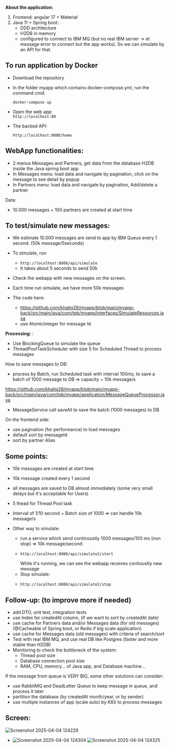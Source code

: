 
**About the application:**

1. Frontend: angular 17 + Meterial
2. Java 11 + Spring boot:
    - DDD  architecture
    - H2DB  in memory
    - configured to connect to IBM MQ (but no real IBM server -> et message error to connect but 
      the app works). So we can simulate by an API for that.

##  To run application by Docker

- Download the repository
- In the folder myapp which contains docker-compose.yml, run the command cmd:

     `docker-compose up`

- Open the web app:  
     `http://localhost:80`
- The backed API:
   
    `http://localhost:8080/home`


##  WebApp functionalities:
- 2 menus Messages and Partners, get data from the database H2DB inside the Java spring boot app
- In Messages menu: load data and navigate by pagination, click on the message to see detail by popup
- In Partners menu: load data and navigate by pagination, Add/delete a partner

Data: 
-  10.000 messages + 100 partners are created at start time

##  To test/simulate new messages:

- We estimate 10.000 messages are send to app by IBM Queue every 1 second. (50k message/5seconds)
- To simulate, run 
  - `http://localhost:8080/api/simulate`
  - It takes about 5 seconds to send 50k
  
- Check the webapp with new messages on the screen. 
- Each time run simulate, we have more 50k messages

- The code here: 
  - https://github.com/khaitq28/myapp/blob/main/myapp-back/src/main/java/com/tqk/myapp/interfaces/SimulateResources.java
  - use AtomicInteger for message Id

**Processing:** :

- Use  BlockingQueue<String> to simulate the queue
- ThreadPoolTaskScheduler with size 5 for Scheduled Thread to process messages

How to save messages to DB:
- process by Batch, run Scheduled task with interval 100ms, to save a batch of 1000 message to DB => capacity ~ 10k message/s

https://github.com/khaitq28/myapp/blob/main/myapp-back/src/main/java/com/tqk/myapp/application/MessageQueueProcessor.java

- MessageService call saveAll to save the batch (1000 messages) to DB

On the frontend side:
- use pagination (for performance) to load messages
- default sort by messageId
- sort by partner Alias


##  Some points:

- 10k messages are created at start time
- 10k message created every 1 second
- all messages are saved to DB almost immediately (some very small delays but it's acceptable for Users)
- 5 thead for Thread Pool task
- Interval of 1/10 second + Batch size of 1000 => can handle 10k message/s

- Other way to simulate:
  - run a service which send continoustly 1000 messages/100 ms (non stop) => 10k message/second:
  -     http://localhost:8080/api/simulate2/start
    While it's running, we can see the webapp receives contioustly new message
  - Stop simulate:
  -     http://localhost:8080/api/simulate2/stop

##  Follow-up: (to improve more if needed)
- add DTO, unit test, integration tests
- use Index for createdAt column, (if we want to sort by createdAt date)
- use cache for Partners data and/or Messages data (for old messages)  (@Cacheable of Spring boot, or Redis if big scale application)
- use cache for Messages data (old messages) with criteria of search/sort 
- Test with real IBM MQ, and use real DB like Postgres (faster and more stable than H2DB)
- Monitoring to check the bottleneck of the system:
  - Thread pool size
  - Database connection pool size
  - RAM, CPU, memory... of Java app, and Database machine...

If the message from queue is VERY BIG, some other solutions can consider:
- use RabbitMQ and DeadLetter Queue to keep message in queue, and process it later
- partition the database (by createdAt month/year, or by sender)
- use multiple instances of app (scale auto) by K8S  to process messages

## Screen:
![Screenshot 2025-04-04 124229](https://github.com/user-attachments/assets/4bc09a94-8f35-4f50-8058-3910bc61bf00)
- ![Screenshot 2025-04-04 124304](https://github.com/user-attachments/assets/270cb5e1-1d21-4a96-818f-b606543b4d2a)
![Screenshot 2025-04-04 124325](https://github.com/user-attachments/assets/c195963b-2837-4fb6-b2b0-3c609abde44c)




